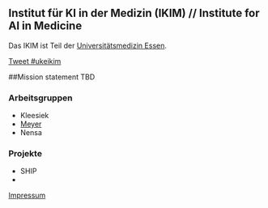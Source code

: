 ## Institut für KI in der Medizin (IKIM) // Institute for AI in Medicine

Das IKIM ist Teil der [Universitätsmedizin Essen](https://www.uk-essen.de).

<a href="https://twitter.com/intent/tweet?button_hashtag=ukeikim&ref_src=twsrc%5Etfw" class="twitter-hashtag-button" data-show-count="false">Tweet #ukeikim</a><script async src="https://platform.twitter.com/widgets.js" charset="utf-8"></script>


##Mission statement
TBD

### Arbeitsgruppen

- Kleesiek
- [Meyer](https://ikim-essen.github.io/meyerlab/) 
- Nensa

### Projekte
- SHIP
- 

[Impressum](https://www.uk-essen.de/index.php?id=2210&L=0)

